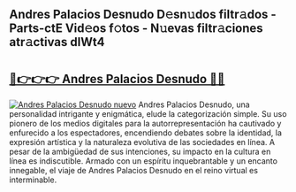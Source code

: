 ## Andres Palacios Desnudo D𝚎sn𝚞dos filtr𝚊dos - Parts-ctE Vid𝚎os f𝚘tos - N𝚞evas filtr𝚊ciones atr𝚊ctivas dlWt4

# <h2><a href="http://mb6pst.tromn.icu/?c=Andres+Palacios+Desnudo">🔗👉👉👉 Andres Palacios Desnudo 🔗🔗</a></h2>

[![Andres Palacios Desnudo nuevo](https://i.imgur.com/pEAQMta.gif)](http://mb6pst.tromn.icu/?c=Andres+Palacios+Desnudo)
Andres Palacios Desnudo, una personalidad intrigante y enigmática, elude la categorización simple. Su uso pionero de los medios digitales para la autorrepresentación ha cautivado y enfurecido a los espectadores, encendiendo debates sobre la identidad, la expresión artística y la naturaleza evolutiva de las sociedades en línea. A pesar de la ambigüedad de sus intenciones, su impacto en la cultura en línea es indiscutible. Armado con un espíritu inquebrantable y un encanto innegable, el viaje de Andres Palacios Desnudo en el reino virtual es interminable.
